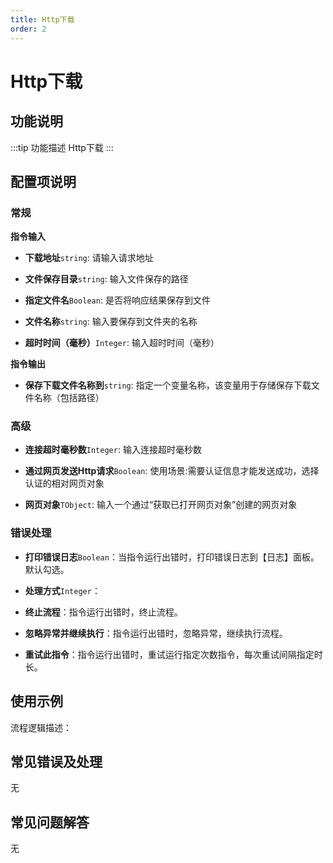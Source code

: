 ```yaml
---
title: Http下载
order: 2
---
```


# Http下载

## 功能说明

:::tip 功能描述
Http下载
:::

## 配置项说明

### 常规

**指令输入**

- **下载地址**`string`: 请输入请求地址

- **文件保存目录**`string`: 输入文件保存的路径

- **指定文件名**`Boolean`: 是否将响应结果保存到文件

- **文件名称**`string`: 输入要保存到文件夹的名称

- **超时时间（毫秒）**`Integer`: 输入超时时间（毫秒）


**指令输出**

- **保存下载文件名称到**`string`: 指定一个变量名称，该变量用于存储保存下载文件名称（包括路径）

### 高级

- **连接超时毫秒数**`Integer`: 输入连接超时毫秒数

- **通过网页发送Http请求**`Boolean`: 使用场景:需要认证信息才能发送成功，选择认证的相对网页对象

- **网页对象**`TObject`: 输入一个通过“获取已打开网页对象”创建的网页对象

### 错误处理

- **打印错误日志**`Boolean`：当指令运行出错时，打印错误日志到【日志】面板。默认勾选。

- **处理方式**`Integer`：

 - **终止流程**：指令运行出错时，终止流程。

 - **忽略异常并继续执行**：指令运行出错时，忽略异常，继续执行流程。

 - **重试此指令**：指令运行出错时，重试运行指定次数指令，每次重试间隔指定时长。

## 使用示例

流程逻辑描述：

## 常见错误及处理

无

## 常见问题解答

无


